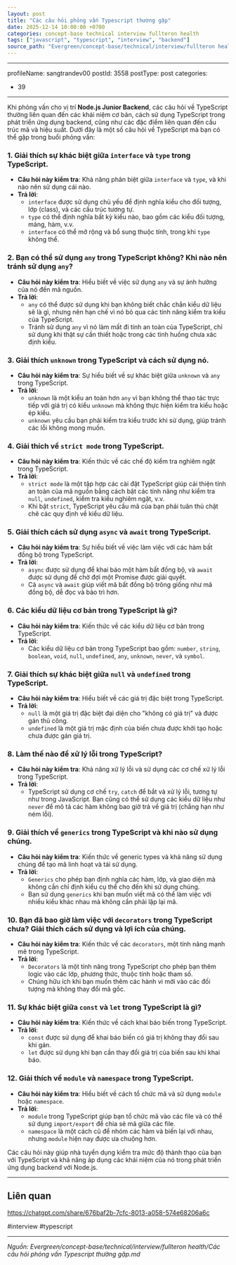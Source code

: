```yaml
---
layout: post
title: "Các câu hỏi phỏng vấn Typescript thường gặp"
date: 2025-12-14 10:00:00 +0700
categories: concept-base technical interview fullteron health
tags: ["javascript", "typescript", "interview", "backend"]
source_path: "Evergreen/concept-base/technical/interview/fullteron health/Các câu hỏi phỏng vấn Typescript thường gặp.md"
---
```

---
profileName: sangtrandev00
postId: 3558
postType: post
categories:
  - 39
---
Khi phỏng vấn cho vị trí **Node.js Junior Backend**, các câu hỏi về TypeScript thường liên quan đến các khái niệm cơ bản, cách sử dụng TypeScript trong phát triển ứng dụng backend, cũng như các đặc điểm liên quan đến cấu trúc mã và hiệu suất. Dưới đây là một số câu hỏi về TypeScript mà bạn có thể gặp trong buổi phỏng vấn:

### 1. **Giải thích sự khác biệt giữa `interface` và `type` trong TypeScript.**

- **Câu hỏi này kiểm tra**: Khả năng phân biệt giữa `interface` và `type`, và khi nào nên sử dụng cái nào.
- **Trả lời**:
    - `interface` được sử dụng chủ yếu để định nghĩa kiểu cho đối tượng, lớp (class), và các cấu trúc tương tự.
    - `type` có thể định nghĩa bất kỳ kiểu nào, bao gồm các kiểu đối tượng, mảng, hàm, v.v.
    - `interface` có thể mở rộng và bổ sung thuộc tính, trong khi `type` không thể.

### 2. **Bạn có thể sử dụng `any` trong TypeScript không? Khi nào nên tránh sử dụng `any`?**

- **Câu hỏi này kiểm tra**: Hiểu biết về việc sử dụng `any` và sự ảnh hưởng của nó đến mã nguồn.
- **Trả lời**:
    - `any` có thể được sử dụng khi bạn không biết chắc chắn kiểu dữ liệu sẽ là gì, nhưng nên hạn chế vì nó bỏ qua các tính năng kiểm tra kiểu của TypeScript.
    - Tránh sử dụng `any` vì nó làm mất đi tính an toàn của TypeScript, chỉ sử dụng khi thật sự cần thiết hoặc trong các tình huống chưa xác định kiểu.

### 3. **Giải thích `unknown` trong TypeScript và cách sử dụng nó.**

- **Câu hỏi này kiểm tra**: Sự hiểu biết về sự khác biệt giữa `unknown` và `any` trong TypeScript.
- **Trả lời**:
    - `unknown` là một kiểu an toàn hơn `any` vì bạn không thể thao tác trực tiếp với giá trị có kiểu `unknown` mà không thực hiện kiểm tra kiểu hoặc ép kiểu.
    - `unknown` yêu cầu bạn phải kiểm tra kiểu trước khi sử dụng, giúp tránh các lỗi không mong muốn.

### 4. **Giải thích về `strict mode` trong TypeScript.**

- **Câu hỏi này kiểm tra**: Kiến thức về các chế độ kiểm tra nghiêm ngặt trong TypeScript.
- **Trả lời**:
    - `strict mode` là một tập hợp các cài đặt TypeScript giúp cải thiện tính an toàn của mã nguồn bằng cách bật các tính năng như kiểm tra `null`, `undefined`, kiểm tra kiểu nghiêm ngặt, v.v.
    - Khi bật `strict`, TypeScript yêu cầu mã của bạn phải tuân thủ chặt chẽ các quy định về kiểu dữ liệu.

### 5. **Giải thích cách sử dụng `async` và `await` trong TypeScript.**

- **Câu hỏi này kiểm tra**: Sự hiểu biết về việc làm việc với các hàm bất đồng bộ trong TypeScript.
- **Trả lời**:
    - `async` được sử dụng để khai báo một hàm bất đồng bộ, và `await` được sử dụng để chờ đợi một Promise được giải quyết.
    - Cả `async` và `await` giúp viết mã bất đồng bộ trông giống như mã đồng bộ, dễ đọc và bảo trì hơn.

### 6. **Các kiểu dữ liệu cơ bản trong TypeScript là gì?**

- **Câu hỏi này kiểm tra**: Kiến thức về các kiểu dữ liệu cơ bản trong TypeScript.
- **Trả lời**:
    - Các kiểu dữ liệu cơ bản trong TypeScript bao gồm: `number`, `string`, `boolean`, `void`, `null`, `undefined`, `any`, `unknown`, `never`, và `symbol`.

### 7. **Giải thích sự khác biệt giữa `null` và `undefined` trong TypeScript.**

- **Câu hỏi này kiểm tra**: Hiểu biết về các giá trị đặc biệt trong TypeScript.
- **Trả lời**:
    - `null` là một giá trị đặc biệt đại diện cho "không có giá trị" và được gán thủ công.
    - `undefined` là một giá trị mặc định của biến chưa được khởi tạo hoặc chưa được gán giá trị.

### 8. **Làm thế nào để xử lý lỗi trong TypeScript?**

- **Câu hỏi này kiểm tra**: Khả năng xử lý lỗi và sử dụng các cơ chế xử lý lỗi trong TypeScript.
- **Trả lời**:
    - TypeScript sử dụng cơ chế `try`, `catch` để bắt và xử lý lỗi, tương tự như trong JavaScript. Bạn cũng có thể sử dụng các kiểu dữ liệu như `never` để mô tả các hàm không bao giờ trả về giá trị (chẳng hạn như ném lỗi).

### 9. **Giải thích về `generics` trong TypeScript và khi nào sử dụng chúng.**

- **Câu hỏi này kiểm tra**: Kiến thức về generic types và khả năng sử dụng chúng để tạo mã linh hoạt và tái sử dụng.
- **Trả lời**:
    - `Generics` cho phép bạn định nghĩa các hàm, lớp, và giao diện mà không cần chỉ định kiểu cụ thể cho đến khi sử dụng chúng.
    - Bạn sử dụng `generics` khi bạn muốn viết mã có thể làm việc với nhiều kiểu khác nhau mà không cần phải lặp lại mã.

### 10. **Bạn đã bao giờ làm việc với `decorators` trong TypeScript chưa? Giải thích cách sử dụng và lợi ích của chúng.**

- **Câu hỏi này kiểm tra**: Kiến thức về các `decorators`, một tính năng mạnh mẽ trong TypeScript.
- **Trả lời**:
    - `Decorators` là một tính năng trong TypeScript cho phép bạn thêm logic vào các lớp, phương thức, thuộc tính hoặc tham số.
    - Chúng hữu ích khi bạn muốn thêm các hành vi mới vào các đối tượng mà không thay đổi mã gốc.

### 11. **Sự khác biệt giữa `const` và `let` trong TypeScript là gì?**

- **Câu hỏi này kiểm tra**: Kiến thức về cách khai báo biến trong TypeScript.
- **Trả lời**:
    - `const` được sử dụng để khai báo biến có giá trị không thay đổi sau khi gán.
    - `let` được sử dụng khi bạn cần thay đổi giá trị của biến sau khi khai báo.

### 12. **Giải thích về `module` và `namespace` trong TypeScript.**

- **Câu hỏi này kiểm tra**: Hiểu biết về cách tổ chức mã và sử dụng `module` hoặc `namespace`.
- **Trả lời**:
    - `module` trong TypeScript giúp bạn tổ chức mã vào các file và có thể sử dụng `import/export` để chia sẻ mã giữa các file.
    - `namespace` là một cách cũ để nhóm các hàm và biến lại với nhau, nhưng `module` hiện nay được ưa chuộng hơn.

Các câu hỏi này giúp nhà tuyển dụng kiểm tra mức độ thành thạo của bạn với TypeScript và khả năng áp dụng các khái niệm của nó trong phát triển ứng dụng backend với Node.js.


---
## Liên quan

https://chatgpt.com/share/676baf2b-7cfc-8013-a058-574e68206a6c

#interview #typescript

---
*Nguồn: Evergreen/concept-base/technical/interview/fullteron health/Các câu hỏi phỏng vấn Typescript thường gặp.md*